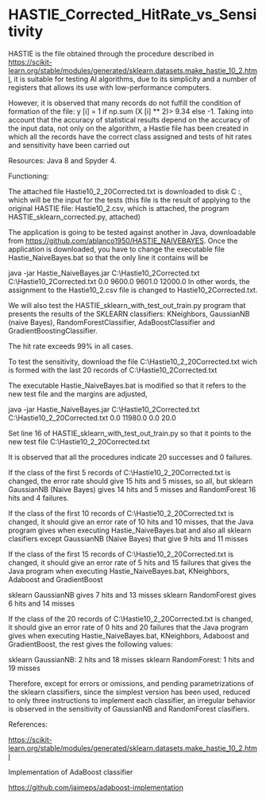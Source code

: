 # HASTIE_Corrected_HitRate_vs_Sensitivity

HASTIE is the file obtained through the procedure described in
 https://scikit-learn.org/stable/modules/generated/sklearn.datasets.make_hastie_10_2.html, it is suitable for testing AI algorithms, due to its simplicity and a number of registers that allows its use with low-performance computers.

However, it is observed that many records do not fulfill the condition of formation of the file:
y [i] = 1 if np.sum (X [i] ** 2)> 9.34 else -1. Taking into account that the accuracy of statistical results depend on the accuracy of the input data, not only on the algorithm, a Hastie file has been created in which all the records have the correct class assigned
and tests of hit rates and sensitivity have been carried out

Resources: Java 8 and Spyder 4.

Functioning:

The attached file Hastie10_2_20Corrected.txt is downloaded to disk C :, which will be the input for the tests (this file is the result of applying to the original HASTIE file: Hastie10_2.csv, which is attached, the program
HASTIE_sklearn_corrected.py, attached)

The application is going to be tested against another in Java, downloadable from https://github.com/ablanco1950/HASTIE_NAIVEBAYES.
Once the application is downloaded, you have to change the executable file Hastie_NaiveBayes.bat so that the only line it contains will be

java -jar Hastie_NaiveBayes.jar C:\Hastie10_2Corrected.txt C:\Hastie10_2Corrected.txt 0.0 9600.0 9601.0 12000.0
In other words, the assignment to the Hastie10_2.csv file is changed to Hastie10_2Corrected.txt.

We will also test the HASTIE_sklearn_with_test_out_train.py program that presents the results of the SKLEARN classifiers: KNeighbors, GaussianNB (naive Bayes), RandomForestClassifier, AdaBoostClassifier and GradientBoostingClassifier.

The hit rate exceeds 99% in all cases.

To test the sensitivity, download the file C:\Hastie10_2_20Corrected.txt wich is formed with the last 20 records of C:\Hastie10_2Corrected.txt

The executable Hastie_NaiveBayes.bat is modified so that it refers to the new test file and the margins are adjusted,

java -jar Hastie_NaiveBayes.jar C:\Hastie10_2Corrected.txt C:\Hastie10_2_20Corrected.txt 0.0 11980.0 0.0 20.0

Set line 16 of HASTIE_sklearn_with_test_out_train.py so that it points to the new test file C:\Hastie10_2_20Corrected.txt

It is observed that all the procedures indicate 20 successes and 0 failures.

If the class of the first 5 records of C:\Hastie10_2_20Corrected.txt is changed, the error rate should give 15 hits and 5 misses, so all, but sklearn GaussianNB (Naive Bayes) gives 14 hits and 5 misses and RandomForest 16 hits and 4 failures.

If the class of the first 10 records of C:\Hastie10_2_20Corrected.txt is changed, it should give an error rate of 10 hits and 10 misses, that  the Java program gives when executing Hastie_NaiveBayes.bat and also all sklearn clasifiers except GaussianNB (Naive Bayes) that give 9 hits and 11 misses

If the class of the first 15 records of C:\Hastie10_2_20Corrected.txt is changed, it should give an error rate of 5 hits and 15 failures that gives the Java program  when executing Hastie_NaiveBayes.bat, KNeighbors, Adaboost and GradientBoost

sklearn GaussianNB gives 7 hits and 13 misses
sklearn RandomForest gives 6 hits and 14 misses

If the class of the 20 records of C:\Hastie10_2_20Corrected.txt is changed, it should give an error rate of 0 hits and 20 failures that  the Java program gives when executing Hastie_NaiveBayes.bat, KNeighbors,  Adaboost and GradientBoost, the rest gives the following values:

sklearn GaussianNB: 2 hits and 18 misses
sklearn RandomForest: 1 hits and 19 misses

Therefore, except for errors or omissions, and pending parametrizations of the sklearn classifiers, since the simplest version has been used, reduced to only three instructions to implement each classifier, an irregular behavior is observed in the sensitivity of GaussianNB and RandomForest clasifiers.

References:

https://scikit-learn.org/stable/modules/generated/sklearn.datasets.make_hastie_10_2.html

Implementation of AdaBoost classifier

https://github.com/jaimeps/adaboost-implementation

